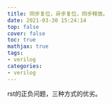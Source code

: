 ```yaml
---
title: 同步复位，异步复位，同步释放。
date: 2021-03-30 15:24:14
top: false
cover: false
toc: true
mathjax: true
tags:
- verilog
categories:
- verilog
---
```


rst的正负问题，三种方式的优劣。
